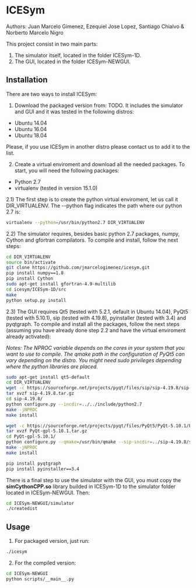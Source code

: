 # ICESym
Authors: Juan Marcelo Gimenez, Ezequiel Jose Lopez, Santiago Chialvo & Norberto Marcelo Nigro

This project consist in two main parts:

1) The simulator itself, located in the folder ICESym-1D.
2) The GUI, located in the folder ICESym-NEWGUI.

## Installation

There are two ways to install ICESym:

1) Download the packaged version from: TODO. It includes the simulator and GUI and it was tested in the following distros:

- Ubuntu 14.04 
- Ubuntu 16.04
- Ubuntu 18.04

Please, if you use ICESym in another distro please contact us to add it to the list.

2) Create a virtual enviroment and download all the needed packages. To start, you will need the following packages:

- Python 2.7
- virtualenv (tested in version 15.1.0)

2.1) The first step is to create the python virtual enviroment, let us call it DIR_VIRTUALENV. The --python flag indicates the path where our python 2.7 is:

```bash
virtualenv --python=/usr/bin/python2.7 DIR_VIRTUALENV
```

2.2) The simulator requires, besides basic python 2.7 packages, numpy, Cython and gfortran compilators. To compile and install, follow the next steps:

```bash
cd DIR_VIRTUALENV
source bin/activate
git clone https://github.com/jmarcelogimenez/icesym.git
pip install numpy==1.8
pip install Cython
sudo apt-get install gfortran-4.9-multilib
cd icesym/ICESym-1D/src
make
python setup.py install
```

2.3) The GUI requires Qt5 (tested with 5.2.1, default in Ubuntu 14.04), PyQt5 (tested with 5.10.1), sip (tested with 4.19.8), pyinstaller (tested with 3.4) and pyqtgraph. To compile and install all the packages, 
follow the next steps (assuming you have already done step 2.2 and have the virtual enviroment already activated):

*Notes: The NPROC variable depends on the cores in your system that you want to use to compile. The qmake path in the configuration of PyQt5 can vary depending on the distro.
You might need sudo privileges depending where the python libraries are placed.*

```bash
sudo apt-get install qt5-default
cd DIR_VIRTUALENV
wget -c https://sourceforge.net/projects/pyqt/files/sip/sip-4.19.8/sip-4.19.8.tar.gz
tar xvzf sip-4.19.8.tar.gz 
cd sip-4.19.8/
python configure.py --incdir=../../include/python2.7
make -jNPROC
make install

wget -c https://sourceforge.net/projects/pyqt/files/PyQt5/PyQt-5.10.1/PyQt-gpl-5.10.1.tar.gz
tar xvzf PyQt-gpl-5.10.1.tar.gz 
cd PyQt-gpl-5.10.1/
python configure.py --qmake=/usr/bin/qmake --sip-incdir=../sip-4.19.8/siplib --no-qml-plugin --no-designer-plugin
make -jNPROC
make install

pip install pyqtgraph
pip install pyinstaller==3.4
```

There is a final step to use the simulator with the GUI, you must copy the **simCythonCPP.so** library builded in ICESym-1D to the simulator folder located in ICESym-NEWGUI. Then:

```bash
cd ICESym-NEWGUI/simulator
./createdist
```

## Usage

1) For packaged version, just run:

```bash
./icesym
```

2) For the compiled version:

```bash
cd ICESym-NEWGUI
python scripts/__main__.py
```